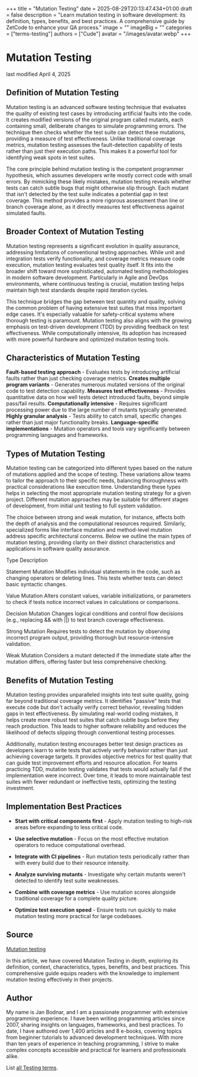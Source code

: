 +++
title = "Mutation Testing"
date = 2025-08-29T20:13:47.434+01:00
draft = false
description = "Learn mutation testing in software development: its definition, types, benefits, and best practices. A comprehensive guide by ZetCode to enhance your QA process."
image = ""
imageBig = ""
categories = ["terms-testing"]
authors = ["Cude"]
avatar = "/images/avatar.webp"
+++

# Mutation Testing

last modified April 4, 2025

## Definition of Mutation Testing

Mutation testing is an advanced software testing technique that evaluates the
quality of existing test cases by introducing artificial faults into the code.
It creates modified versions of the original program called mutants, each
containing small, deliberate changes to simulate programming errors. The
technique then checks whether the test suite can detect these mutations,
providing a measure of test effectiveness. Unlike traditional coverage metrics,
mutation testing assesses the fault-detection capability of tests rather than
just their execution paths. This makes it a powerful tool for identifying weak
spots in test suites.

The core principle behind mutation testing is the competent programmer
hypothesis, which assumes developers write mostly correct code with small
errors. By mimicking these likely mistakes, mutation testing reveals whether
tests can catch subtle bugs that might otherwise slip through. Each mutant that
isn't detected by the test suite indicates a potential gap in test coverage.
This method provides a more rigorous assessment than line or branch coverage
alone, as it directly measures test effectiveness against simulated faults.

## Broader Context of Mutation Testing

Mutation testing represents a significant evolution in quality assurance,
addressing limitations of conventional testing approaches. While unit and
integration tests verify functionality, and coverage metrics measure code
execution, mutation testing evaluates test quality itself. It fits into the
broader shift toward more sophisticated, automated testing methodologies in
modern software development. Particularly in Agile and DevOps environments,
where continuous testing is crucial, mutation testing helps maintain high test
standards despite rapid iteration cycles.

This technique bridges the gap between test quantity and quality, solving the
common problem of having extensive test suites that miss important edge cases.
It's especially valuable for safety-critical systems where thorough testing is
paramount. Mutation testing also aligns with the growing emphasis on test-driven
development (TDD) by providing feedback on test effectiveness. While
computationally intensive, its adoption has increased with more powerful
hardware and optimized mutation testing tools.

## Characteristics of Mutation Testing

**Fault-based testing approach** - Evaluates tests by
introducing artificial faults rather than just checking coverage metrics.
**Creates multiple program variants** - Generates numerous
mutated versions of the original code to test detection capability.
**Measures test effectiveness** - Provides quantitative data on
how well tests detect introduced faults, beyond simple pass/fail results.
**Computationally intensive** - Requires significant processing
power due to the large number of mutants typically generated.
**Highly granular analysis** - Tests ability to catch small,
specific changes rather than just major functionality breaks.
**Language-specific implementations** - Mutation operators and
tools vary significantly between programming languages and frameworks.

## Types of Mutation Testing

Mutation testing can be categorized into different types based on the nature of
mutations applied and the scope of testing. These variations allow teams to
tailor the approach to their specific needs, balancing thoroughness with
practical considerations like execution time. Understanding these types helps in
selecting the most appropriate mutation testing strategy for a given project.
Different mutation approaches may be suitable for different stages of
development, from initial unit testing to full system validation.

The choice between strong and weak mutation, for instance, affects both the
depth of analysis and the computational resources required. Similarly,
specialized forms like interface mutation and method-level mutation address
specific architectural concerns. Below we outline the main types of mutation
testing, providing clarity on their distinct characteristics and applications in
software quality assurance.

Type
Description

Statement Mutation
Modifies individual statements in the code, such as changing operators or
deleting lines. This tests whether tests can detect basic syntactic changes.

Value Mutation
Alters constant values, variable initializations, or parameters to check if
tests notice incorrect values in calculations or comparisons.

Decision Mutation
Changes logical conditions and control flow decisions (e.g., replacing &amp;&amp; with
||) to test branch coverage effectiveness.

Strong Mutation
Requires tests to detect the mutation by observing incorrect program output,
providing thorough but resource-intensive validation.

Weak Mutation
Considers a mutant detected if the immediate state after the mutation differs,
offering faster but less comprehensive checking.

## Benefits of Mutation Testing

Mutation testing provides unparalleled insights into test suite quality, going far
beyond traditional coverage metrics. It identifies "passive" tests that execute
code but don't actually verify correct behavior, revealing hidden gaps in test
effectiveness. By simulating real-world coding mistakes, it helps create more
robust test suites that catch subtle bugs before they reach production. This
leads to higher software reliability and reduces the likelihood of defects
slipping through conventional testing processes.

Additionally, mutation testing encourages better test design practices as
developers learn to write tests that actively verify behavior rather than just
achieving coverage targets. It provides objective metrics for test quality that
can guide test improvement efforts and resource allocation. For teams practicing
TDD, mutation testing validates that tests would actually fail if the
implementation were incorrect. Over time, it leads to more maintainable test
suites with fewer redundant or ineffective tests, optimizing the testing
investment.

## Implementation Best Practices

- **Start with critical components first** - Apply mutation testing to high-risk areas before expanding to less critical code.

- **Use selective mutation** - Focus on the most effective mutation operators to reduce computational overhead.

- **Integrate with CI pipelines** - Run mutation tests periodically rather than with every build due to their resource intensity.

- **Analyze surviving mutants** - Investigate why certain mutants weren't detected to identify test suite weaknesses.

- **Combine with coverage metrics** - Use mutation scores alongside traditional coverage for a complete quality picture.

- **Optimize test execution speed** - Ensure tests run quickly to make mutation testing more practical for large codebases.

## Source

[Mutation testing](https://en.wikipedia.org/wiki/Mutation_testing)

In this article, we have covered Mutation Testing in depth, exploring its
definition, context, characteristics, types, benefits, and best practices. This
comprehensive guide equips readers with the knowledge to implement mutation
testing effectively in their projects.

## Author

My name is Jan Bodnar, and I am a passionate programmer with extensive
programming experience. I have been writing programming articles since 2007,
sharing insights on languages, frameworks, and best practices. To date, I have
authored over 1,400 articles and 8 e-books, covering topics from beginner
tutorials to advanced development techniques. With more than ten years of
experience in teaching programming, I strive to make complex concepts accessible
and practical for learners and professionals alike.

List [all Testing terms](/all/#terms-test).